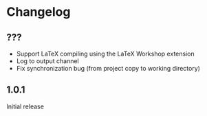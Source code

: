 # Changelog

## ???
- Support LaTeX compiling using the LaTeX Workshop extension
- Log to output channel
- Fix synchronization bug (from project copy to working directory)

## 1.0.1
Initial release
